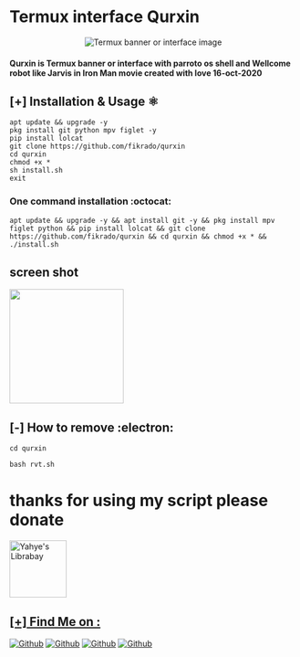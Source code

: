 # Termux interface Qurxin 

<div style="text-align: center;">
  <img src="https://i.ibb.co/fVnp1kz5/Termux-banner-or-interface.png" alt="Termux banner or interface image">
</div>


#### Qurxin is Termux banner or interface with parroto os shell and Wellcome robot like Jarvis in Iron Man movie created with love 16-oct-2020

## [+] Installation & Usage :atom_symbol:
```
apt update && upgrade -y 
pkg install git python mpv figlet -y
pip install lolcat
git clone https://github.com/fikrado/qurxin
cd qurxin
chmod +x *
sh install.sh
exit

```
### One command installation :octocat:
```
apt update && upgrade -y && apt install git -y && pkg install mpv figlet python && pip install lolcat && git clone https://github.com/fikrado/qurxin && cd qurxin && chmod +x * && ./install.sh
```
## screen shot

<img width="200px" src="/s.jpg" >

## [-] How to remove :electron:
```
cd qurxin

bash rvt.sh
```
# thanks for using my script please donate
<a href="https://liberapay.com/fikrado">
  <img align="center" alt="Yahye's Librabay" width="100px" src="https://upload.wikimedia.org/wikipedia/commons/thumb/2/27/Liberapay_logo_v2_white-on-yellow.svg/1200px-Liberapay_logo_v2_white-on-yellow.svg.png" />




## [+] Find Me on :

[![Github](https://img.shields.io/badge/Facebook-fikrado-blue?style=for-the-badge&logo=facebook)](https://facebook.com/fikrado4048063)
[![Github](https://img.shields.io/badge/WhatsApp-Mr_Yahye-lightgreen?style=for-the-badge&logo=whatsapp)](https://api.whatsapp.com/send?phone=252634048063)
[![Github](https://img.shields.io/badge/TELEGRAM-MR_Yahye-orange?style=for-the-badge&logo=telegram)](https://t.me/Mr_yahye)
[![Github](https://img.shields.io/badge/Twitter-fikrado-aqua?style=for-the-badge&logo=twitter)](https://twitter.com/fikrado1)

